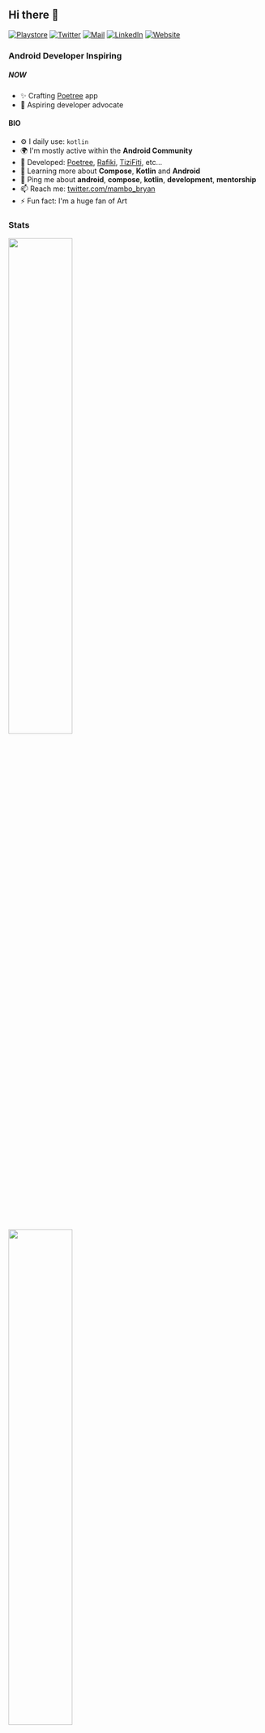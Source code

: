 ## Hi there 👋

<a href="https://play.google.com/store/apps/dev?id=8450412690523747849" target="_blank">![Playstore](https://img.shields.io/badge/Playstore-APPs-Green?style=for-the-badge&logo=google-play)</a> <a href="https://twitter.com/mambo_bryan" target="_blank">![Twitter](https://img.shields.io/badge/Twitter-DM-blue?style=for-the-badge&logo=twitter)</a> <a href="mailto:mambobryan@gmail.com" target="_blank">![Mail](https://img.shields.io/badge/GMAIL-INBOX-red?style=for-the-badge&logo=gmail)</a> <a href="https://linkedin.com/in/mambo-bryan/" target="_blank">![LinkedIn](https://img.shields.io/badge/LinkedIn-Resume-orange?style=for-the-badge&logo=linkedin)</a>  <a href="https://mambo-d781f.web.app/" target="_blank">![Website](https://img.shields.io/badge/Website-portfolio-blueviolet?style=for-the-badge)
</a>

### Android Developer Inspiring 

<!-- [![](https://visitcount.itsvg.in/api?id=MamboBryan&label=The%20Inspired&icon=6&pretty=false)](https://visitcount.itsvg.in) -->

##### NOW

- ✨ Crafting [Poetree](https://github.com/MamboBryan/poetree) app
- 🎉 Aspiring developer advocate

#### BIO

- ⚙️ I daily use: `kotlin`
- 🌍 I'm mostly active within the **Android Community**
- 💅 Developed: [Poetree](https://play.google.com/store/apps/details?id=com.mambo.poetree), [Rafiki](https://play.google.com/store/apps/details?id=com.mambo.rafiki), [TiziFiti](https://fitness-abc4c.web.app/), etc…
- 🌱 Learning more about **Compose**, **Kotlin** and **Android**
- 💬 Ping me about **android**, **compose**, **kotlin**, **development**, **mentorship**
- 📫 Reach me: [twitter.com/mambo_bryan](https://twitter.com/mambo_bryan)
- ⚡️ Fun fact: I'm a huge fan of Art

### Stats

<img height="50%" width="auto" src ="https://github-readme-stats.vercel.app/api?username=MamboBryan&show_icons=true&count_private=true&theme=darcula&hide_border=true&hide=issues,contribs&bg_color=00000000"> <img height="50%" width="auto" src ="https://github-readme-streak-stats.herokuapp.com?user=MamboBryan&theme=darcula&hide_border=true&background=FFFFFF00">

<img align="center" height="50%" width="350" src ="https://github-readme-stats.vercel.app/api/top-langs/?username=MamboBryan&layout=compact&hide_border=true&theme=darcula&bg_color=00000000&langs_count=6&hide=jupyter%20notebook,tex,css,php">
